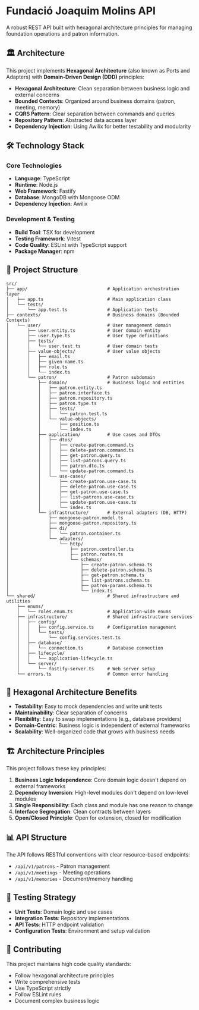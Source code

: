 # Fundació Joaquim Molins API

A robust REST API built with hexagonal architecture principles for managing foundation operations and patron information.

## 🏛️ Architecture

This project implements **Hexagonal Architecture** (also known as Ports and Adapters) with **Domain-Driven Design (DDD)** principles:

- **Hexagonal Architecture**: Clean separation between business logic and external concerns
- **Bounded Contexts**: Organized around business domains (patron, meeting, memory)
- **CQRS Pattern**: Clear separation between commands and queries
- **Repository Pattern**: Abstracted data access layer
- **Dependency Injection**: Using Awilix for better testability and modularity

## 🛠️ Technology Stack

### Core Technologies
- **Language**: TypeScript
- **Runtime**: Node.js
- **Web Framework**: Fastify
- **Database**: MongoDB with Mongoose ODM
- **Dependency Injection**: Awilix

### Development & Testing
- **Build Tool**: TSX for development
- **Testing Framework**: Vitest
- **Code Quality**: ESLint with TypeScript support
- **Package Manager**: npm

## 📁 Project Structure

```
src/
├── app/                              # Application orchestration layer
│   ├── app.ts                        # Main application class
│   └── tests/
│       └── app.test.ts               # Application tests
├── contexts/                         # Business domains (Bounded Contexts)
│   └── user/                         # User management domain
│       ├── user.entity.ts            # User domain entity
│       ├── user.type.ts              # User type definitions
│       ├── tests/
│       │   └── user.test.ts          # User domain tests
│       ├── value-objects/            # User value objects
│       │   ├── email.ts
│       │   ├── given-name.ts
│       │   ├── role.ts
│       │   └── index.ts
│       └── patron/                   # Patron subdomain
│           ├── domain/               # Business logic and entities
│           │   ├── patron.entity.ts
│           │   ├── patron.interface.ts
│           │   ├── patron.repository.ts
│           │   ├── patron.type.ts
│           │   ├── tests/
│           │   │   └── patron.test.ts
│           │   └── value-objects/
│           │       ├── position.ts
│           │       └── index.ts
│           ├── application/          # Use cases and DTOs
│           │   ├── dtos/
│           │   │   ├── create-patron.command.ts
│           │   │   ├── delete-patron.command.ts
│           │   │   ├── get-patron.query.ts
│           │   │   ├── list-patrons.query.ts
│           │   │   ├── patron.dto.ts
│           │   │   └── update-patron.command.ts
│           │   └── use-cases/
│           │       ├── create-patron.use-case.ts
│           │       ├── delete-patron.use-case.ts
│           │       ├── get-patron.use-case.ts
│           │       ├── list-patrons.use-case.ts
│           │       ├── update-patron.use-case.ts
│           │       └── index.ts
│           └── infrastructure/       # External adapters (DB, HTTP)
│               ├── mongoose-patron.model.ts
│               ├── mongoose-patron.repository.ts
│               ├── di/
│               │   └── patron.container.ts
│               └── adapters/
│                   └── http/
│                       ├── patron.controller.ts
│                       ├── patron.routes.ts
│                       └── schemas/
│                           ├── create-patron.schema.ts
│                           ├── delete-patron.schema.ts
│                           ├── get-patron.schema.ts
│                           ├── list-patrons.schema.ts
│                           ├── patron-params.schema.ts
│                           └── index.ts
└── shared/                           # Shared infrastructure and utilities
    ├── enums/
    │   └── roles.enum.ts             # Application-wide enums
    ├── infrastructure/               # Shared infrastructure services
    │   ├── config/
    │   │   ├── config.service.ts     # Configuration management
    │   │   └── tests/
    │   │       └── config.services.test.ts
    │   ├── database/
    │   │   └── connection.ts         # Database connection
    │   ├── lifecycle/
    │   │   └── application-lifecycle.ts
    │   └── server/
    │       └── fastify-server.ts     # Web server setup
    └── errors.ts                     # Common error handling
```

## 🎯 Hexagonal Architecture Benefits

- **Testability**: Easy to mock dependencies and write unit tests
- **Maintainability**: Clear separation of concerns
- **Flexibility**: Easy to swap implementations (e.g., database providers)
- **Domain-Centric**: Business logic is independent of external frameworks
- **Scalability**: Well-organized code that grows with business needs

## 🏗️ Architecture Principles

This project follows these key principles:

1. **Business Logic Independence**: Core domain logic doesn't depend on external frameworks
2. **Dependency Inversion**: High-level modules don't depend on low-level modules
3. **Single Responsibility**: Each class and module has one reason to change
4. **Interface Segregation**: Clean contracts between layers
5. **Open/Closed Principle**: Open for extension, closed for modification

## 📊 API Structure

The API follows RESTful conventions with clear resource-based endpoints:

- `/api/v1/patrons` - Patron management
- `/api/v1/meetings` - Meeting operations
- `/api/v1/memories` - Document/memory handling

## 🧪 Testing Strategy

- **Unit Tests**: Domain logic and use cases
- **Integration Tests**: Repository implementations
- **API Tests**: HTTP endpoint validation
- **Configuration Tests**: Environment and setup validation

## 📝 Contributing

This project maintains high code quality standards:
- Follow hexagonal architecture principles
- Write comprehensive tests
- Use TypeScript strictly
- Follow ESLint rules
- Document complex business logic
